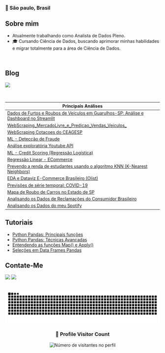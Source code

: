 ### :round_pushpin: São paulo, Brasil

## Sobre mim

- Atualmente trabalhando como Analista de Dados Pleno.
- 🎓 Cursando Ciência de Dados, buscando aprimorar minhas habilidades e migrar totalmente para a área de Ciência de Dados.
  
<br>

## Blog
[![](https://img.shields.io/badge/Medium-12100E?style=for-the-badge&logo=medium&logoColor=white)](https://railandeivid.medium.com)

<br>           

|            **Principais Análises**                                                                                                                                 |
|--------------------------------------------------------------------------------------------------------------------------------------------------------------------|
| [Dados de Furtos e Roubos de Veículos em Guarulhos-SP: Análise e Dashboard no Streamlit](https://github.com/RailanDeivid/Analise_roubos_e_furtos_veiculos_SP.git)  |
| [WebScraping_MercadoLivre_e_Predicao_Vendas_Veiculos_](https://github.com/RailanDeivid/MercadoLivre_Scraper_and_CarPricePredictor.git)                             |
| [WebScraping Cotacoes do CEAGESP](https://github.com/RailanDeivid/WebScraping_Cotacoes_CEAGESP.git)                                                                |
| [ML - Detecção de Fraude](https://github.com/RailanDeivid/ML_Deteccao_fraude.git)                                                                                  |
| [Análise exploratória Youtube API](https://github.com/RailanDeivid/youtube_api_analysis.git)                                                                       |
| [ML - Credit Scoring (Regressão Logística)](https://github.com/RailanDeivid/Machine_Learning_Credit_Scoring.git)                                                   |
| [Regressão Linear - ECommerce](https://github.com/RailanDeivid/Regressao_linear_Projeto_Ecomerce.git)                                                              |
| [Prevendo a renda de estudantes usando o algoritmo KNN (K-Nearest Neighbors)](https://github.com/RailanDeivid/Prevendo_renda_estudantes_Machine-Learning_KNN.git)  |
| [EDA e Dataviz E-Commerce Brasileiro (Olist)](https://github.com/RailanDeivid/EDA_ecommerce_olist_brazil.git)                                                      |
| [Previsões de série temporal: COVID-19](https://github.com/RailanDeivid/Previsoes_serie_temporal_COVID-19.git)                                                     |
| [Mapa de Roubo de Carros no Estado de SP](https://github.com/RailanDeivid/Map_Roubo_de_Carro_SP.git)                                                               |
| [Analisando os Dados de Reclamações do Consumidor Brasileiro](https://github.com/RailanDeivid/EDA_dados_consumidor.git)                                            |
| [Analisando os Dados do meu Spotify](https://github.com/RailanDeivid/Analise_dados_meu_spotify)                                                                    |



## **Tutoriais**
- [Python Pandas: Principais funções](https://github.com/RailanDeivid/pandas_funcoes_basicas.git) 
- [Python Pandas: Técnicas Avançadas](https://github.com/RailanDeivid/Python_Pandas_Tecnicas_avancadas) 
- [Entendendo as funções Map() e Apply()](https://github.com/RailanDeivid/entendendo_as_funcoes_map_e_Apply) 
- [Seleções em Data Frames Pandas](https://github.com/RailanDeivid/Selecoes-em-DataFrames-pandas)


## Contate-Me
[![](https://img.shields.io/badge/LinkedIn-0077B5?style=for-the-badge&logo=linkedin&logoColor=white)](https://www.linkedin.com/in/railandeivid/)
[![](https://img.shields.io/badge/Gmail-D14836?style=for-the-badge&logo=gmail&logoColor=white)](mailto:contato.railandeivid@gmail.com)   


##
![Snake animation](https://github.com/RailanDeivid/RailanDeivid/blob/output/github-contribution-grid-snake.svg)



<div align="center">
  <h3><b>📍 Profile Visitor Count</b></h3>
</div>

<p align="center">
  <img
    src="https://komarev.com/ghpvc/?username=railandeivid"
    alt="Número de visitantes no perfil"
  />
</p>

